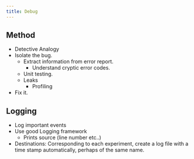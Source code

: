 ```yaml
---
title: Debug
---
```


## Method

- Detective Analogy
- Isolate the bug.
  - Extract information from error report.
    - Understand cryptic error codes.
  - Unit testing.
  - Leaks
    - Profiling
- Fix it.

## Logging
- Log important events
- Use good Logging framework
  - Prints source (line number etc..)
- Destinations: Corresponding to each experiment, create a log file with a time stamp automatically, perhaps of the same name.

